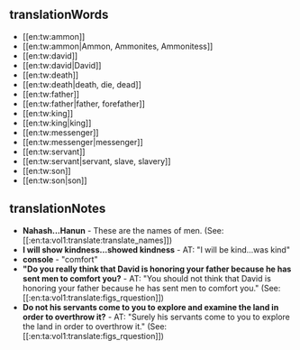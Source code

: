 ## translationWords

* [[en:tw:ammon]]
* [[en:tw:ammon|Ammon, Ammonites, Ammonitess]]
* [[en:tw:david]]
* [[en:tw:david|David]]
* [[en:tw:death]]
* [[en:tw:death|death, die, dead]]
* [[en:tw:father]]
* [[en:tw:father|father, forefather]]
* [[en:tw:king]]
* [[en:tw:king|king]]
* [[en:tw:messenger]]
* [[en:tw:messenger|messenger]]
* [[en:tw:servant]]
* [[en:tw:servant|servant, slave, slavery]]
* [[en:tw:son]]
* [[en:tw:son|son]]

## translationNotes

* **Nahash...Hanun** - These are the names of men. (See: [[:en:ta:vol1:translate:translate_names]])
* **I will show kindness...showed kindness** - AT: "I will be kind...was kind"
* **console** - "comfort"
* **"Do you really think that David is honoring your father because he has sent men to comfort you?** - AT: "You should not think that David is honoring your father because he has sent men to comfort you." (See: [[:en:ta:vol1:translate:figs_rquestion]])
* **Do not his servants come to you to explore and examine the land in order to overthrow it?** - AT: "Surely his servants come to you to explore the land in order to overthrow it." (See: [[:en:ta:vol1:translate:figs_rquestion]])
